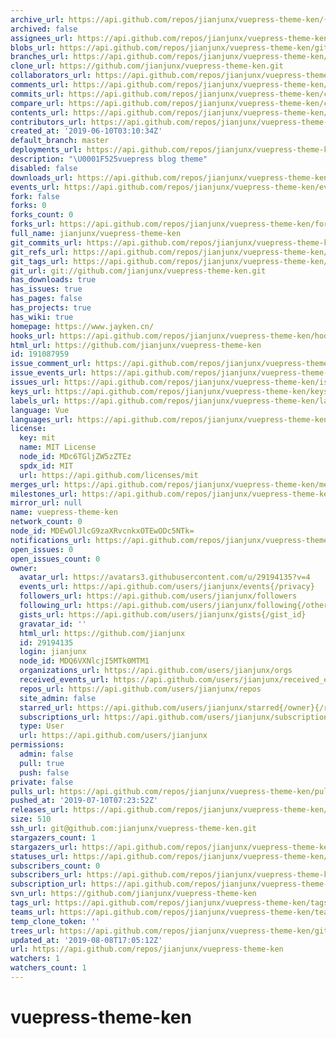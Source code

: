 ```yaml
---
archive_url: https://api.github.com/repos/jianjunx/vuepress-theme-ken/{archive_format}{/ref}
archived: false
assignees_url: https://api.github.com/repos/jianjunx/vuepress-theme-ken/assignees{/user}
blobs_url: https://api.github.com/repos/jianjunx/vuepress-theme-ken/git/blobs{/sha}
branches_url: https://api.github.com/repos/jianjunx/vuepress-theme-ken/branches{/branch}
clone_url: https://github.com/jianjunx/vuepress-theme-ken.git
collaborators_url: https://api.github.com/repos/jianjunx/vuepress-theme-ken/collaborators{/collaborator}
comments_url: https://api.github.com/repos/jianjunx/vuepress-theme-ken/comments{/number}
commits_url: https://api.github.com/repos/jianjunx/vuepress-theme-ken/commits{/sha}
compare_url: https://api.github.com/repos/jianjunx/vuepress-theme-ken/compare/{base}...{head}
contents_url: https://api.github.com/repos/jianjunx/vuepress-theme-ken/contents/{+path}
contributors_url: https://api.github.com/repos/jianjunx/vuepress-theme-ken/contributors
created_at: '2019-06-10T03:10:34Z'
default_branch: master
deployments_url: https://api.github.com/repos/jianjunx/vuepress-theme-ken/deployments
description: "\U0001F525vuepress blog theme"
disabled: false
downloads_url: https://api.github.com/repos/jianjunx/vuepress-theme-ken/downloads
events_url: https://api.github.com/repos/jianjunx/vuepress-theme-ken/events
fork: false
forks: 0
forks_count: 0
forks_url: https://api.github.com/repos/jianjunx/vuepress-theme-ken/forks
full_name: jianjunx/vuepress-theme-ken
git_commits_url: https://api.github.com/repos/jianjunx/vuepress-theme-ken/git/commits{/sha}
git_refs_url: https://api.github.com/repos/jianjunx/vuepress-theme-ken/git/refs{/sha}
git_tags_url: https://api.github.com/repos/jianjunx/vuepress-theme-ken/git/tags{/sha}
git_url: git://github.com/jianjunx/vuepress-theme-ken.git
has_downloads: true
has_issues: true
has_pages: false
has_projects: true
has_wiki: true
homepage: https://www.jayken.cn/
hooks_url: https://api.github.com/repos/jianjunx/vuepress-theme-ken/hooks
html_url: https://github.com/jianjunx/vuepress-theme-ken
id: 191087959
issue_comment_url: https://api.github.com/repos/jianjunx/vuepress-theme-ken/issues/comments{/number}
issue_events_url: https://api.github.com/repos/jianjunx/vuepress-theme-ken/issues/events{/number}
issues_url: https://api.github.com/repos/jianjunx/vuepress-theme-ken/issues{/number}
keys_url: https://api.github.com/repos/jianjunx/vuepress-theme-ken/keys{/key_id}
labels_url: https://api.github.com/repos/jianjunx/vuepress-theme-ken/labels{/name}
language: Vue
languages_url: https://api.github.com/repos/jianjunx/vuepress-theme-ken/languages
license:
  key: mit
  name: MIT License
  node_id: MDc6TGljZW5zZTEz
  spdx_id: MIT
  url: https://api.github.com/licenses/mit
merges_url: https://api.github.com/repos/jianjunx/vuepress-theme-ken/merges
milestones_url: https://api.github.com/repos/jianjunx/vuepress-theme-ken/milestones{/number}
mirror_url: null
name: vuepress-theme-ken
network_count: 0
node_id: MDEwOlJlcG9zaXRvcnkxOTEwODc5NTk=
notifications_url: https://api.github.com/repos/jianjunx/vuepress-theme-ken/notifications{?since,all,participating}
open_issues: 0
open_issues_count: 0
owner:
  avatar_url: https://avatars3.githubusercontent.com/u/29194135?v=4
  events_url: https://api.github.com/users/jianjunx/events{/privacy}
  followers_url: https://api.github.com/users/jianjunx/followers
  following_url: https://api.github.com/users/jianjunx/following{/other_user}
  gists_url: https://api.github.com/users/jianjunx/gists{/gist_id}
  gravatar_id: ''
  html_url: https://github.com/jianjunx
  id: 29194135
  login: jianjunx
  node_id: MDQ6VXNlcjI5MTk0MTM1
  organizations_url: https://api.github.com/users/jianjunx/orgs
  received_events_url: https://api.github.com/users/jianjunx/received_events
  repos_url: https://api.github.com/users/jianjunx/repos
  site_admin: false
  starred_url: https://api.github.com/users/jianjunx/starred{/owner}{/repo}
  subscriptions_url: https://api.github.com/users/jianjunx/subscriptions
  type: User
  url: https://api.github.com/users/jianjunx
permissions:
  admin: false
  pull: true
  push: false
private: false
pulls_url: https://api.github.com/repos/jianjunx/vuepress-theme-ken/pulls{/number}
pushed_at: '2019-07-10T07:23:52Z'
releases_url: https://api.github.com/repos/jianjunx/vuepress-theme-ken/releases{/id}
size: 510
ssh_url: git@github.com:jianjunx/vuepress-theme-ken.git
stargazers_count: 1
stargazers_url: https://api.github.com/repos/jianjunx/vuepress-theme-ken/stargazers
statuses_url: https://api.github.com/repos/jianjunx/vuepress-theme-ken/statuses/{sha}
subscribers_count: 0
subscribers_url: https://api.github.com/repos/jianjunx/vuepress-theme-ken/subscribers
subscription_url: https://api.github.com/repos/jianjunx/vuepress-theme-ken/subscription
svn_url: https://github.com/jianjunx/vuepress-theme-ken
tags_url: https://api.github.com/repos/jianjunx/vuepress-theme-ken/tags
teams_url: https://api.github.com/repos/jianjunx/vuepress-theme-ken/teams
temp_clone_token: ''
trees_url: https://api.github.com/repos/jianjunx/vuepress-theme-ken/git/trees{/sha}
updated_at: '2019-08-08T17:05:12Z'
url: https://api.github.com/repos/jianjunx/vuepress-theme-ken
watchers: 1
watchers_count: 1
---
```


# vuepress-theme-ken